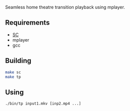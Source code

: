 Seamless home theatre transition playback using mplayer.

## Requirements

* [SC](https://github.com/evasive-software/sc)
* mplayer
* gcc

## Building
```bash
make sc
make tp
```

## Using

`./bin/tp input1.mkv [inp2.mp4 ...]`